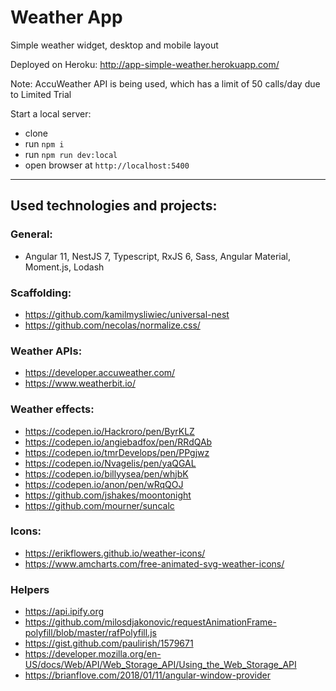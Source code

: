# Weather App
Simple weather widget, desktop and mobile layout

Deployed on Heroku:
http://app-simple-weather.herokuapp.com/

Note: AccuWeather API is being used, which has a limit of 50 calls/day due to Limited Trial

Start a local server:
* clone
* run `npm i`
* run `npm run dev:local`
* open browser at `http://localhost:5400`

---

## Used technologies and projects:
### General:
* Angular 11, NestJS 7, Typescript, RxJS 6, Sass, Angular Material, Moment.js, Lodash
### Scaffolding:
* https://github.com/kamilmysliwiec/universal-nest
* https://github.com/necolas/normalize.css/
### Weather APIs:
* https://developer.accuweather.com/
* https://www.weatherbit.io/
### Weather effects:
* https://codepen.io/Hackroro/pen/ByrKLZ
* https://codepen.io/angiebadfox/pen/RRdQAb
* https://codepen.io/tmrDevelops/pen/PPgjwz
* https://codepen.io/Nvagelis/pen/yaQGAL
* https://codepen.io/billyysea/pen/whjbK
* https://codepen.io/anon/pen/wRqQOJ
* https://github.com/jshakes/moontonight
* https://github.com/mourner/suncalc
### Icons:
* https://erikflowers.github.io/weather-icons/
* https://www.amcharts.com/free-animated-svg-weather-icons/
### Helpers
* https://api.ipify.org
* https://github.com/milosdjakonovic/requestAnimationFrame-polyfill/blob/master/rafPolyfill.js
* https://gist.github.com/paulirish/1579671
* https://developer.mozilla.org/en-US/docs/Web/API/Web_Storage_API/Using_the_Web_Storage_API
* https://brianflove.com/2018/01/11/angular-window-provider
